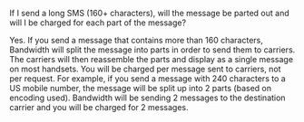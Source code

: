 If I send a long SMS (160+ characters), will the message be parted out and will I be charged for each part of the message?

Yes. If you send a message that contains more than 160 characters, Bandwidth will split the message into parts in order to send them to carriers. The carriers will then reassemble the parts and display as a single message on most handsets.
You will be charged per message sent to carriers, not per request. For example, if you send a message with 240 characters to a US mobile number, the message will be split up into 2 parts (based on encoding used). Bandwidth will be sending 2 messages to the destination carrier and you will be charged for 2 messages.
